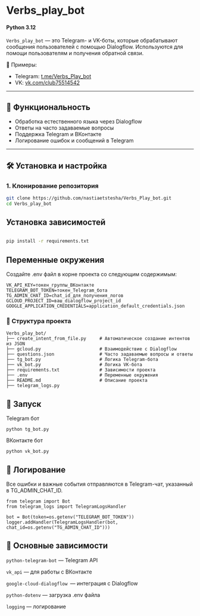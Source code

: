 # Verbs_play_bot
#### Python 3.12
`Verbs_play_bot` — это Telegram- и VK-боты, которые обрабатывают сообщения пользователей с помощью Dialogflow. Используются для помощи пользователям и получения обратной связи.

📌 Примеры:
- Telegram: [t.me/Verbs_Play_bot](https://t.me/Verbs_Play_bot)
- VK: [vk.com/club75514542](https://vk.com/club75514542)

---

## 🚀 Функциональность

- Обработка естественного языка через Dialogflow
- Ответы на часто задаваемые вопросы
- Поддержка Telegram и ВКонтакте
- Логирование ошибок и сообщений в Telegram

---

## 🛠️ Установка и настройка

### 1. Клонирование репозитория
```bash
git clone https://github.com/nastiaetstesha/Verbs_Play_bot.git
cd Verbs_play_bot
```
## Установка зависимостей
```bash

pip install -r requirements.txt
```

## Переменные окружения
Создайте .env файл в корне проекта со следующим содержимым:

```
VK_API_KEY=токен_группы_ВКонтакте
TELEGRAM_BOT_TOKEN=токен_Telegram_бота
TG_ADMIN_CHAT_ID=chat_id_для_получения_логов
GCLOUD_PROJECT_ID=ваш_dialogflow_project_id
GOOGLE_APPLICATION_CREDENTIALS=application_default_credentials.json
```

### 📁 Структура проекта
```
Verbs_play_bot/
├── create_intent_from_file.py     # Автоматическое создание интентов из JSON
├── gcloud.py                      # Взаимодействие с Dialogflow
├── questions.json                 # Часто задаваемые вопросы и ответы
├── tg_bot.py                      # Логика Telegram-бота
├── vk_bot.py                      # Логика VK-бота
├── requirements.txt               # Зависимости проекта
├── .env                           # Переменные окружения
├── README.md                      # Описание проекта
├── telegram_logs.py
```

## 🔧 Запуск
Telegram бот

`python tg_bot.py`

ВКонтакте бот

`python vk_bot.py`

## 📡 Логирование
Все ошибки и важные события отправляются в Telegram-чат, указанный в TG_ADMIN_CHAT_ID.

```
from telegram import Bot
from telegram_logs import TelegramLogsHandler

bot = Bot(token=os.getenv("TELEGRAM_BOT_TOKEN"))
logger.addHandler(TelegramLogsHandler(bot, chat_id=os.getenv("TG_ADMIN_CHAT_ID")))
```

## 📌 Основные зависимости
`python-telegram-bot` — Telegram API

`vk_api` — для работы с ВКонтакте

`google-cloud-dialogflow `— интеграция с Dialogflow

`python-dotenv` — загрузка .env файла

`logging` — логирование